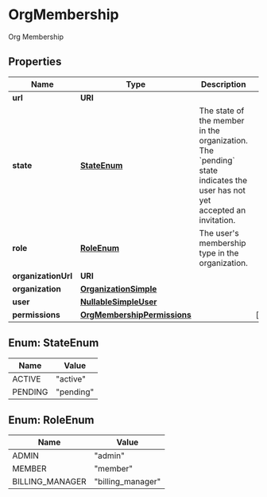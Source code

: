 

# OrgMembership

Org Membership

## Properties

| Name | Type | Description | Notes |
|------------ | ------------- | ------------- | -------------|
|**url** | **URI** |  |  |
|**state** | [**StateEnum**](#StateEnum) | The state of the member in the organization. The &#x60;pending&#x60; state indicates the user has not yet accepted an invitation. |  |
|**role** | [**RoleEnum**](#RoleEnum) | The user&#39;s membership type in the organization. |  |
|**organizationUrl** | **URI** |  |  |
|**organization** | [**OrganizationSimple**](OrganizationSimple.md) |  |  |
|**user** | [**NullableSimpleUser**](NullableSimpleUser.md) |  |  |
|**permissions** | [**OrgMembershipPermissions**](OrgMembershipPermissions.md) |  |  [optional] |



## Enum: StateEnum

| Name | Value |
|---- | -----|
| ACTIVE | &quot;active&quot; |
| PENDING | &quot;pending&quot; |



## Enum: RoleEnum

| Name | Value |
|---- | -----|
| ADMIN | &quot;admin&quot; |
| MEMBER | &quot;member&quot; |
| BILLING_MANAGER | &quot;billing_manager&quot; |



